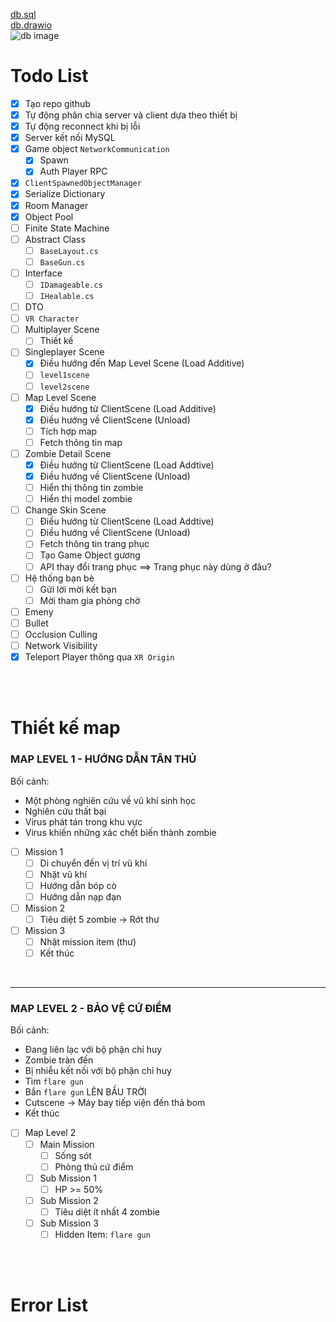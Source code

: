 [db.sql](./Assets/_MyAsset/Diagram/db.sql) <br>
[db.drawio](./Assets/_MyAsset/Diagram/info.drawio) <br>
![db image](./Assets/_MyAsset/Diagram/db%20image.png) <br>

# Todo List

- [x] Tạo repo github
- [x] Tự động phân chia server và client dựa theo thiết bị
- [x] Tự động reconnect khi bị lỗi
- [x] Server kết nối MySQL
- [x] Game object `NetworkCommunication`
  - [x] Spawn
  - [x] Auth Player RPC
- [x] `ClientSpawnedObjectManager`
- [x] Serialize Dictionary
- [x] Room Manager
- [x] Object Pool
- [ ] Finite State Machine
- [ ] Abstract Class
  - [ ] `BaseLayout.cs`
  - [ ] `BaseGun.cs`
- [ ] Interface
  - [ ] `IDamageable.cs`
  - [ ] `IHealable.cs`
- [ ] DTO
- [ ] `VR Character`
- [ ] Multiplayer Scene
  - [ ] Thiết kế
- [ ] Singleplayer Scene
  - [x] Điều hướng đến Map Level Scene (Load Additive)
  - [ ] `level1scene`
  - [ ] `level2scene`
- [ ] Map Level Scene
  - [x] Điều hướng từ ClientScene (Load Additive)
  - [x] Điều hướng về ClientScene (Unload)
  - [ ] Tích hợp map
  - [ ] Fetch thông tin map
- [ ] Zombie Detail Scene
  - [x] Điều hướng từ ClientScene (Load Addtive)
  - [x] Điều hướng về ClientScene (Unload)
  - [ ] Hiển thị thông tin zombie
  - [ ] Hiển thị model zombie
- [ ] Change Skin Scene
  - [ ] Điều hướng từ ClientScene (Load Addtive)
  - [ ] Điều hướng về ClientScene (Unload)
  - [ ] Fetch thông tin trang phục
  - [ ] Tạo Game Object gương
  - [ ] API thay đổi trang phục ==> Trang phục này dùng ở đâu?
- [ ] Hệ thống bạn bè
  - [ ] Gửi lời mời kết bạn
  - [ ] Mời tham gia phòng chờ
- [ ] Emeny
- [ ] Bullet
- [ ] Occlusion Culling
- [ ] Network Visibility
- [x] Teleport Player thông qua `XR Origin`

<br>
<br>

# Thiết kế map

### MAP LEVEL 1 - HƯỚNG DẪN TÂN THỦ

Bối cảnh:
  - Một phòng nghiên cứu về vũ khí sinh học
  - Nghiên cứu thất bại
  - Virus phát tán trong khu vực
  - Virus khiến những xác chết biến thành zombie

- [ ] Mission 1
  - [ ] Di chuyển đến vị trí vũ khí
  - [ ] Nhặt vũ khí
  - [ ] Hướng dẫn bóp cò
  - [ ] Hướng dẫn nạp đạn
- [ ] Mission 2
  - [ ] Tiêu diệt 5 zombie -> Rớt thư
- [ ] Mission 3
  - [ ] Nhặt mission item (thư)
  - [ ] Kết thúc

<br>

---

### MAP LEVEL 2 - BẢO VỆ CỨ ĐIỂM

Bối cảnh: 
  - Đang liên lạc với bộ phận chỉ huy
  - Zombie tràn đến
  - Bị nhiễu kết nối với bộ phận chỉ huy
  - Tìm `flare gun`
  - Bắn `flare gun` LÊN BẦU TRỜI
  - Cutscene -> Máy bay tiếp viện đến thả bom
  - Kết thúc

- [ ] Map Level 2
  - [ ] Main Mission
    - [ ] Sống sót
    - [ ] Phòng thủ cứ điểm
  - [ ] Sub Mission 1
    - [ ] HP >= 50%
  - [ ] Sub Mission 2
    - [ ] Tiêu diệt ít nhất 4 zombie
  - [ ] Sub Mission 3
    - [ ] Hidden Item: `flare gun`

<br>
<br>

# Error List